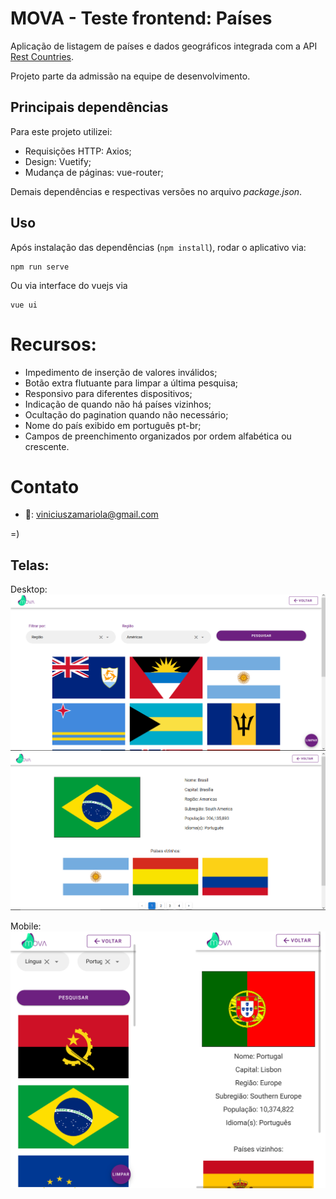 # MOVA - Teste frontend: Países 

Aplicação de listagem de países e dados geográficos integrada com a API [Rest Countries](https://restcountries.eu/#api-endpoints-code).

Projeto parte da admissão na equipe de desenvolvimento.

## Principais dependências

Para este projeto utilizei:
* Requisições HTTP: Axios;
* Design: Vuetify;
* Mudança de páginas: vue-router;

Demais dependências e respectivas versões no arquivo _package.json_.

## Uso

Após instalação das dependências (```npm install```), rodar o aplicativo via:

```
npm run serve 
```

Ou via interface do vuejs via

```
vue ui 
```

# Recursos:
* Impedimento de inserção de valores inválidos;
* Botão extra flutuante para limpar a última pesquisa;
* Responsivo para diferentes dispositivos;
* Indicação de quando não há países vizinhos;
* Ocultação do pagination quando não necessário;
* Nome do país exibido em português pt-br;
* Campos de preenchimento organizados por ordem alfabética ou crescente.

# Contato

* 💌: viniciuszamariola@gmail.com 

=)

## Telas:

Desktop:
![alt text](https://raw.githubusercontent.com/Zamariolo/Mova-Aplicativo-Paises/main/Prints%20Github/desktop1.png "Desktop1")
![alt text](https://raw.githubusercontent.com/Zamariolo/Mova-Aplicativo-Paises/main/Prints%20Github/desktop2.png "Desktop2")

Mobile:
![alt text](https://raw.githubusercontent.com/Zamariolo/Mova-Aplicativo-Paises/main/Prints%20Github/mobile.png "Mobile")

